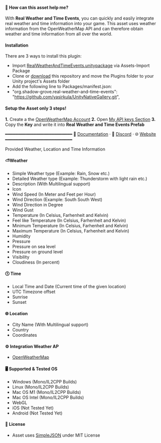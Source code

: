 #### 🏁 How can this asset help me?
With **Real Weather and Time Events**, you can quickly and easily integrate real weather and time information into your game. This asset uses weather information from the OpenWeatherMap API and can therefore obtain weather and time information from all over the world.

#### Installation
There are 3 ways to install this plugin:
- Import [RealWeatherAndTimeEvents.unitypackage](https://github.com/ShadowGroveGames/Real-Weather-and-Time-Events/releases "RealWeatherAndTimeEvents.unitypackage") via Assets-Import Package
- Clone or [download](https://github.com/ShadowGroveGames/Real-Weather-and-Time-Events/archive/main.zip "download") this repository and move the Plugins folder to your Unity project's Assets folder
- Add the following line to Packages/manifest.json:
 - "org.shadow-grove.real-weather-and-time-events": "https://github.com/yasirkula/UnityNativeGallery.git",

#### Setup the Asset only 3 steps!
**1.** Create a the [OpenWeatherMap Account](https://home.openweathermap.org/users/sign_up "OpenWeatherMap Account")
**2.** Open [My API keys Section](https://home.openweathermap.org/api_keys "My API keys Section")
**3.** Copy the **Key** and write it into **Real Weather and Time Events Prefab**

━━━━━━━━━━━━━━━━━━━━━━━━━━
📕 [Documentation](https://wiki.shadow-grove.org/en/real-weather-and-time-events "Documentation") · 💬 [Discord](https://discord.com/invite/hrTXpR3zaA "Discord") · 🌐 [Website](https://shadow-grove.org/ "Website")
━━━━━━━━━━━━━━━━━━━━━━━━━━

Provided Weather, Location and Time Information

#### ⛅Weather
- Simple Weather type (Example: Rain, Snow etc.)
- Detailed Weather type (Example: Thunderstorm with light rain etc.)
- Description (With Multilingual support)
- Icon
- Wind Speed (In Meter and Feet per Hour)
- Wind Direction (Example: South South West)
- Wind Direction in Degree
- Wind Gust
- Temperature (In Celsius, Farhenheit and Kelvin)
- Feel like Temperature (In Celsius, Farhenheit and Kelvin)
- Minimum Temperature (In Celsius, Farhenheit and Kelvin)
- Maximum Temperature (In Celsius, Farhenheit and Kelvin)
- Humidity
- Pressure
- Pressure on sea level
- Pressure on ground level
- Visibility
- Cloudiness (In percent)

#### 🕔 Time
- Local Time and Date (Current time of the given location)
- UTC Timezone offset
- Sunrise
- Sunset

#### 🌐 Location
- City Name (With Multilingual support)
- Country
- Coordinates

#### ⚙️ Integration Weather AP
- [OpenWeatherMap](https://openweathermap.org/ "OpenWeatherMap")

#### 🖥️ Supported & Tested OS
- Windows (Mono/IL2CPP Builds)
- Linux (Mono/IL2CPP Builds)
- Mac OS M1 (Mono/IL2CPP Builds)
- Mac OS Intel (Mono/IL2CPP Builds)
- WebGL
- iOS (Not Tested Yet)
- Android (Not Tested Yet)

#### 📜 License
- Asset uses [SimpleJSON](https://github.com/Bunny83/SimpleJSON "SimpleJSON") under MIT License